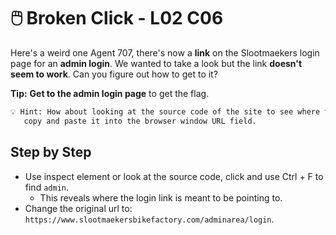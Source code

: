 # 🖱️ Broken Click - L02 C06

Here's a weird one Agent 707, there's now a **link** on the Slootmaekers login page for an **admin login**. We wanted to take a look but the link **doesn't seem to work**. Can you figure out how to get to it?

**Tip:** **Get to the admin login page** to get the flag.

```txt
💡 Hint: How about looking at the source code of the site to see where the link is meant to be pointing to? You could then
   copy and paste it into the browser window URL field.
```

## Step by Step

- Use inspect element or look at the source code, click and use Ctrl + F to find `admin`.
  - This reveals where the login link is meant to be pointing to.
- Change the original url to: `https://www.slootmaekersbikefactory.com/adminarea/login`.
